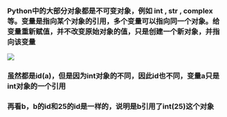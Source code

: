 ### Python中的大部分对象都是不可变对象，例如 int , str , complex 等。变量是指向某个对象的引用，多个变量可以指向同一个对象。给变量重新赋值，并不改变原始对象的值，只是创建一个新对象，并指向该变量
![](https://cdn.jsdelivr.net/gh/JNchengge/image@master/3.PNG)
### 虽然都是id(a)，但是因为int对象的不同，因此id也不同，变量a只是int对象的一个引用
### 再看b，b的id和25的id是一样的，说明是b引用了int(25)这个对象
